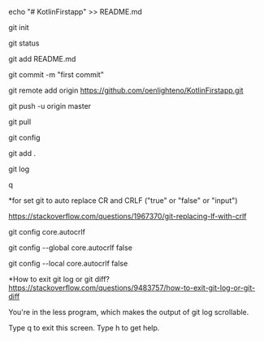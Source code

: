 echo "# KotlinFirstapp" >> README.md

git init

git status

git add README.md

git commit -m "first commit"

git remote add origin https://github.com/oenlighteno/KotlinFirstapp.git

git push -u origin master

git pull

git config

git add .

git log

q

*for set git to auto replace CR and CRLF ("true" or "false" or "input")

https://stackoverflow.com/questions/1967370/git-replacing-lf-with-crlf

git config core.autocrlf

git config --global core.autocrlf false

git config --local core.autocrlf false

*How to exit git log or git diff?
https://stackoverflow.com/questions/9483757/how-to-exit-git-log-or-git-diff

You're in the less program, which makes the output of git log scrollable.

Type q to exit this screen. Type h to get help.